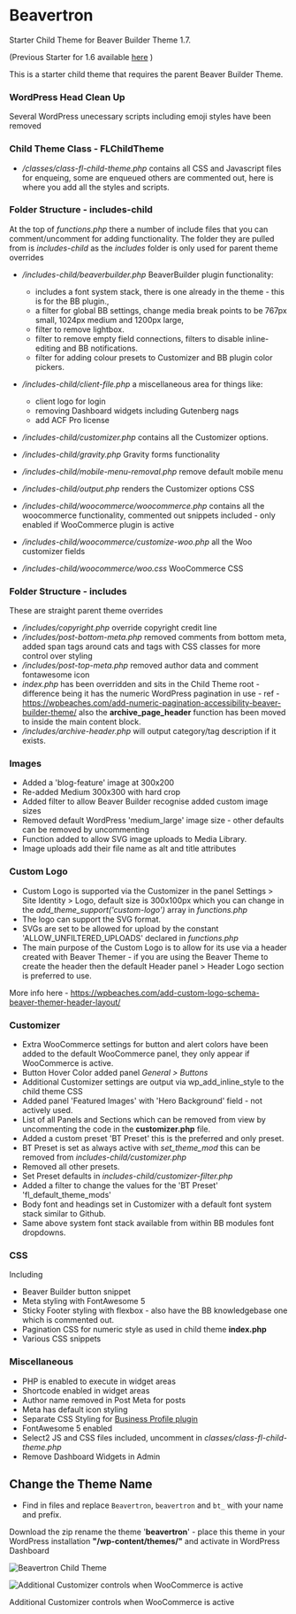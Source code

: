# Beavertron
Starter Child Theme for Beaver Builder Theme 1.7.

(Previous Starter for 1.6 available [here](https://github.com/neilgee/beavertron/archive/v1.6.0.zip) )

This is a starter child theme that requires the parent Beaver Builder Theme.

### WordPress Head Clean Up
Several WordPress unecessary scripts including emoji styles have been removed

### Child Theme Class - FLChildTheme
- */classes/class-fl-child-theme.php* contains all CSS and Javascript files for enqueing, some are enqueued others are commented out, here is where you add all the styles and scripts.

### Folder Structure - includes-child
At the top of _functions.php_ there a number of include files that you can comment/uncomment for adding functionality. The folder they are pulled from is *includes-child* as the *includes* folder is only used for parent theme overrides
- */includes-child/beaverbuilder.php* BeaverBuilder plugin functionality:
   * includes a font system stack, there is one already in the theme - this is for the BB plugin., 
   * a filter for global BB settings, change media break points to be  767px small, 1024px medium and 1200px large, 
   * filter to remove lightbox. 
   * filter to remove empty field connections, filters to disable inline-editing and BB notifications.
   * filter for adding colour presets to Customizer and BB plugin color pickers.


- */includes-child/client-file.php* a miscellaneous area for things like:
    * client logo for login
    * removing Dashboard widgets including Gutenberg nags
    * add ACF Pro license

- */includes-child/customizer.php* contains all the Customizer options.
- */includes-child/gravity.php* Gravity forms functionality
- */includes-child/mobile-menu-removal.php* remove default mobile menu 
- */includes-child/output.php* renders the Customizer options CSS
- */includes-child/woocommerce/woocommerce.php* contains all the woocommerce functionality, commented out snippets included - only enabled if WooCommerce plugin is active
- */includes-child/woocommerce/customize-woo.php* all the Woo customizer fields
- */includes-child/woocommerce/woo.css* WooCommerce CSS


### Folder Structure - includes
These are straight parent theme overrides
- */includes/copyright.php* override copyright credit line
- */includes/post-bottom-meta.php* removed comments from bottom meta, added span tags around cats and tags with CSS classes for more control over styling
- */includes/post-top-meta.php* removed author data and comment fontawesome icon
- *index.php* has been overridden and sits in the Child Theme root - difference being it has the numeric WordPress pagination in use - ref - https://wpbeaches.com/add-numeric-pagination-accessibility-beaver-builder-theme/ also the **archive_page_header** function has been moved to inside the main content block.
- */includes/archive-header.php* will output category/tag description if it exists.


### Images
- Added a 'blog-feature' image at 300x200
- Re-added Medium 300x300 with hard crop
- Added filter to allow Beaver Builder recognise added custom image sizes
- Removed default WordPress 'medium_large' image size - other defaults can be removed by uncommenting
- Function added to allow SVG image uploads to Media Library.
- Image uploads add their file name as alt and title attributes


### Custom Logo
- Custom Logo is supported via the Customizer in the panel Settings > Site Identity > Logo, default size is 300x100px which you can change in the *add_theme_support('custom-logo')* array in *functions.php*
- The logo can support the SVG format.
- SVGs are set to be allowed for upload by the constant 'ALLOW_UNFILTERED_UPLOADS' declared in *functions.php*
- The main purpose of the Custom Logo is to allow for its use via a header created with Beaver Themer - if you are using the Beaver Theme to create the header then the default Header panel > Header Logo section is preferred to use.

More info here - https://wpbeaches.com/add-custom-logo-schema-beaver-themer-header-layout/


### Customizer
- Extra WooCommerce settings for button and alert colors have been added to the default WooCommerce panel, they only appear if WooCommerce is active.
- Button Hover Color added panel *General > Buttons*
- Additional Customizer settings are output via wp_add_inline_style to the child theme CSS 
- Added panel 'Featured Images' with 'Hero Background' field - not actively used.
- List of all Panels and Sections which can be removed from view by uncommenting the code in the **customizer.php** file.
- Added a custom preset 'BT Preset' this is the preferred and only preset.
- BT Preset is set as always active with _set_theme_mod_ this can be removed from _includes-child/customizer.php_
- Removed all other presets.
- Set Preset defaults in _includes-child/customizer-filter.php_
- Added a filter to change the values for the 'BT Preset' 'fl_default_theme_mods'
- Body font and headings set in Customizer with a default font system stack similar to Github.
- Same above system font stack available from within BB modules font dropdowns.


### CSS
Including
- Beaver Builder button snippet
- Meta styling with FontAwesome 5
- Sticky Footer styling with flexbox - also have the BB knowledgebase one which is commented out.
- Pagination CSS for numeric style as used in child theme **index.php**
- Various CSS snippets



### Miscellaneous
- PHP is enabled to execute in widget areas
- Shortcode enabled in widget areas
- Author name removed in Post Meta for posts
- Meta has default icon styling
- Separate CSS Styling for [Business Profile plugin](https://wordpress.org/plugins/business-profile/)
- FontAwesome 5 enabled
- Select2 JS and CSS files included, uncomment in _classes/class-fl-child-theme.php_
- Remove Dashboard Widgets in Admin 


## Change the Theme Name
- Find in files and replace `Beavertron`, `beavertron` and `bt_` with your name and prefix.

Download the zip rename the theme '**beavertron**' - place this theme in your WordPress installation **"/wp-content/themes/"** and activate in WordPress Dashboard


![Beavertron Child Theme](https://wpbeaches.com/images/beavertron-theme.png)


![Additional Customizer controls when WooCommerce is active](https://wpbeaches.com/images/beavertron-theme-woocommerce.png)

Additional Customizer controls when WooCommerce is active


